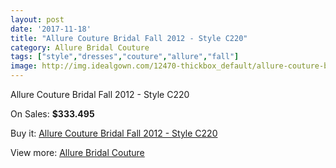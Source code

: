 ```yaml
---
layout: post
date: '2017-11-18'
title: "Allure Couture Bridal Fall 2012 - Style C220"
category: Allure Bridal Couture
tags: ["style","dresses","couture","allure","fall"]
image: http://img.idealgown.com/12470-thickbox_default/allure-couture-bridal-fall-2012-style-c220.jpg
---
```

Allure Couture Bridal Fall 2012 - Style C220

On Sales: **$333.495**
<a href="https://www.idealgown.com/en/allure-bridal-couture/5028-allure-couture-bridal-fall-2012-style-c220.html"><amp-img layout="responsive" width="600" height="600" src="//img.idealgown.com/12470-thickbox_default/allure-couture-bridal-fall-2012-style-c220.jpg" alt="Allure Couture Bridal Fall 2012 - Style C220 0" /></a>
<a href="https://www.idealgown.com/en/allure-bridal-couture/5028-allure-couture-bridal-fall-2012-style-c220.html"><amp-img layout="responsive" width="600" height="600" src="//img.idealgown.com/12473-thickbox_default/allure-couture-bridal-fall-2012-style-c220.jpg" alt="Allure Couture Bridal Fall 2012 - Style C220 1" /></a>
<a href="https://www.idealgown.com/en/allure-bridal-couture/5028-allure-couture-bridal-fall-2012-style-c220.html"><amp-img layout="responsive" width="600" height="600" src="//img.idealgown.com/12472-thickbox_default/allure-couture-bridal-fall-2012-style-c220.jpg" alt="Allure Couture Bridal Fall 2012 - Style C220 2" /></a>
<a href="https://www.idealgown.com/en/allure-bridal-couture/5028-allure-couture-bridal-fall-2012-style-c220.html"><amp-img layout="responsive" width="600" height="600" src="//img.idealgown.com/12471-thickbox_default/allure-couture-bridal-fall-2012-style-c220.jpg" alt="Allure Couture Bridal Fall 2012 - Style C220 3" /></a>

Buy it: [Allure Couture Bridal Fall 2012 - Style C220](https://www.idealgown.com/en/allure-bridal-couture/5028-allure-couture-bridal-fall-2012-style-c220.html "Allure Couture Bridal Fall 2012 - Style C220")

View more: [Allure Bridal Couture](https://www.idealgown.com/en/64-allure-bridal-couture "Allure Bridal Couture")